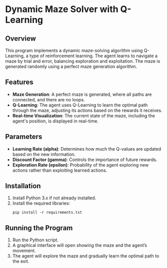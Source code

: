 # Dynamic Maze Solver with Q-Learning

## Overview

This program implements a dynamic maze-solving algorithm using Q-Learning, a type of reinforcement learning. The agent learns to navigate a maze by trial and error, balancing exploration and exploitation. The maze is generated randomly using a perfect maze generation algorithm.

## Features

- **Maze Generation**: A perfect maze is generated, where all paths are connected, and there are no loops.
- **Q-Learning**: The agent uses Q-Learning to learn the optimal path through the maze, adjusting its actions based on the rewards it receives.
- **Real-time Visualization**: The current state of the maze, including the agent's position, is displayed in real-time.

## Parameters

- **Learning Rate (alpha)**: Determines how much the Q-values are updated based on the new information.
- **Discount Factor (gamma)**: Controls the importance of future rewards.
- **Exploration Rate (epsilon)**: Probability of the agent exploring new actions rather than exploiting learned actions.

## Installation

1. Install Python 3.x if not already installed.
2. Install the required libraries:
   ```
   pip install -r requirements.txt
   ```

## Running the Program

1. Run the Python script.
2. A graphical interface will open showing the maze and the agent’s movement.
3. The agent will explore the maze and gradually learn the optimal path to the exit.
